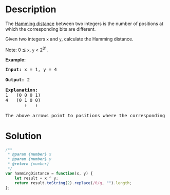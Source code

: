 # Description

The [Hamming distance](https://en.wikipedia.org/wiki/Hamming_distance) between two integers is the number of positions at which the corresponding bits are different.

Given two integers `x` and `y`, calculate the Hamming distance.

Note:
0 ≦ `x`, `y` < 2<sup>31</sup>.

**Example:**
<pre>
<b>Input:</b> x = 1, y = 4<br>
<b>Output:</b> 2<br>
<b>Explanation:</b>
1   (0 0 0 1)
4   (0 1 0 0)
       ↑   ↑<br>
The above arrows point to positions where the corresponding bits are different.
</pre>

# Solution
```javascript
/**
 * @param {number} x
 * @param {number} y
 * @return {number}
 */
var hammingDistance = function(x, y) {
    let result = x ^ y;
	return result.toString(2).replace(/0/g, "").length;
};
```
